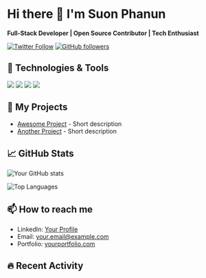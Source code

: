 # Hi there 👋 I'm Suon Phanun

**Full-Stack Developer | Open Source Contributor | Tech Enthusiast**

[![Twitter Follow](https://img.shields.io/twitter/follow/yourhandle?style=social)](https://twitter.com/yourhandle)
[![GitHub followers](https://img.shields.io/github/followers/yourusername?style=social)](https://github.com/yourusername)

## 🔧 Technologies & Tools
![](https://img.shields.io/badge/Code-React-informational?style=flat&logo=react&logoColor=white&color=61DAFB)
![](https://img.shields.io/badge/Code-Node.js-informational?style=flat&logo=node.js&logoColor=white&color=339933)
![](https://img.shields.io/badge/Code-TypeScript-informational?style=flat&logo=typescript&logoColor=white&color=3178C6)
![](https://img.shields.io/badge/Tools-Docker-informational?style=flat&logo=docker&logoColor=white&color=2496ED)

## 🚀 My Projects
- [Awesome Project](https://github.com/yourusername/awesome-project) - Short description
- [Another Project](https://github.com/yourusername/another-project) - Short description

## 📈 GitHub Stats
![Your GitHub stats](https://github-readme-stats.vercel.app/api?username=yourusername&show_icons=true&theme=radical)

![Top Languages](https://github-readme-stats.vercel.app/api/top-langs/?username=yourusername&layout=compact&theme=radical)

## 📫 How to reach me
- LinkedIn: [Your Profile](https://linkedin.com/in/yourprofile)
- Email: your.email@example.com
- Portfolio: [yourportfolio.com](https://yourportfolio.com)

## 🔥 Recent Activity
<!--START_SECTION:activity-->
<!--END_SECTION:activity-->
